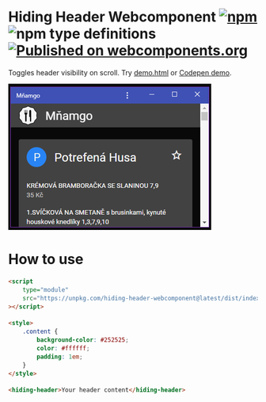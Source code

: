# Hiding Header Webcomponent [![npm](https://img.shields.io/npm/v/hiding-header-webcomponent.svg)](https://www.npmjs.com/package/hiding-header-webcomponent) ![npm type definitions](https://img.shields.io/npm/types/hiding-header-webcomponent.svg) [![Published on webcomponents.org](https://img.shields.io/badge/webcomponents.org-published-blue.svg)](https://www.webcomponents.org/element/hiding-header-webcomponent)

Toggles header visibility on scroll. Try [demo.html](https://filipchalupa.cz/hiding-header-webcomponent/demo.html) or [Codepen demo](https://codepen.io/Onset/project/editor/ZLOYKk).

![UI example](https://raw.githubusercontent.com/FilipChalupa/hiding-header/HEAD/screencast.gif)

# How to use

```html
<script
	type="module"
	src="https://unpkg.com/hiding-header-webcomponent@latest/dist/index.es.js?module"
></script>

<style>
	.content {
		background-color: #252525;
		color: #ffffff;
		padding: 1em;
	}
</style>

<hiding-header>Your header content</hiding-header>
```
